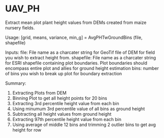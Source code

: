 # UAV_PH
Extract mean plot plant height values from DEMs created from maize nursery fields.

Usage:
[grid, means, variance, min_g] = AvgPHTwGroundBins (file, shapefile)

Inputs: 
     file: File name as a charcater string for GeoTif file of DEM for field you wish to extract height from.
     shapefile: File name as a charcater string for ESRI shapefile containing plot boundaries. Plot boundaries should encompass entire plot and allies for ground height estimation
     bins: number of bins you wish to break up plot for boundary extraction

Summary:
 1. Extracting Plots from DEM
 2. Binning Plot to get all height points for 20 bins
 3. Extracting 3rd percentile height value from each bin
 4. Using minumum 3rd percentile value of all bins as ground height
 5. Subtracting all height values from ground height
 6. Extracting 97th percentile height value from each bin
 7. Using average of middle 12 bins and trimming 2 outlier bins to get avg height for row
